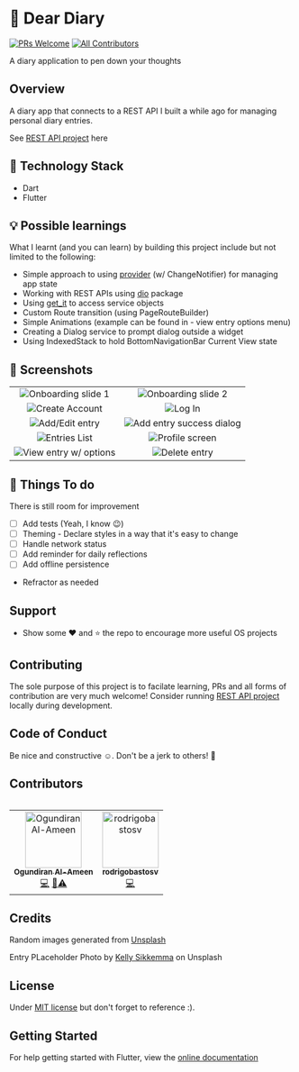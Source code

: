 # 📓 Dear Diary
[![PRs Welcome](https://img.shields.io/badge/PRs-welcome-brightgreen.svg?style=flat-square)](http://makeapullrequest.com) <!-- ALL-CONTRIBUTORS-BADGE:START - Do not remove or modify this section -->
[![All Contributors](https://img.shields.io/badge/all_contributors-2-orange.svg?style=flat-square)](#contributors-)<!-- ALL-CONTRIBUTORS-BADGE:END -->

A diary application to pen down your thoughts

## Overview
A diary app that connects to a REST API I built a while ago for managing personal diary entries.

See [REST API project](https://github.com/Alameen688/MyDiary/tree/develop) here 

## 🚀 Technology Stack

- Dart
- Flutter

## 💡 Possible learnings
What I learnt (and you can learn) by building this project include but not limited to the following:
- Simple approach to using [provider](https://pub.dev/packages/provider) (w/ ChangeNotifier) for managing app state
- Working with REST APIs using [dio](https://pub.dev/packages/dio) package
- Using [get_it](https://pub.dev/packages/get_it) to access service objects 
- Custom Route transition (using PageRouteBuilder)
- Simple Animations (example can be found in - view entry options menu)
- Creating a Dialog service to prompt dialog outside a widget
- Using IndexedStack to hold BottomNavigationBar Current View state

## 📸 Screenshots
|                           |                            |
| :----------------------------------: | :----------------------------------: |
| ![Onboarding slide 1](https://res.cloudinary.com/mentos/v1574962847/mockup/slider_1.png) | ![Onboarding slide 2](https://res.cloudinary.com/mentos/v1574962915/mockup/slider_2.png) |
| ![Create Account](https://res.cloudinary.com/mentos/v1574962873/mockup/sign_up.png) | ![Log In](https://res.cloudinary.com/mentos/v1574962809/mockup/log_in.png) |
| ![Add/Edit entry](https://res.cloudinary.com/mentos/v1574962856/mockup/edit_entry.png) | ![Add entry success dialog](https://res.cloudinary.com/mentos/v1574962855/mockup/add_entry_dialog.png) |
| ![Entries List](https://res.cloudinary.com/mentos/v1574962805/mockup/list_entry.png) | ![Profile screen](https://res.cloudinary.com/mentos/image/upload/v1574962829/mockup/profile_page.png) |
| ![View entry w/ options](https://res.cloudinary.com/mentos/image/upload/v1574962934/mockup/view_entry_options.png) | ![Delete entry](https://res.cloudinary.com/mentos/v1574962838/mockup/delete_entry_confirm_dialog.png) |

## 📖 Things To do
There is still room for improvement
- [ ] Add tests (Yeah, I know :wink:)
- [ ] Theming - Declare styles in a way that it's easy to change
- [ ] Handle network status
- [ ] Add reminder for daily reflections
- [ ] Add offline persistence
- Refractor as needed

## Support
- Show some :heart: and :star: the repo to encourage more useful OS projects

## Contributing
The sole purpose of this project is to facilate learning, PRs and all forms of contribution are very much welcome! 
Consider running [REST API project](https://github.com/Alameen688/MyDiary/tree/develop) locally during development. 

## Code of Conduct
Be nice and constructive :relaxed:. 
Don't be a jerk to others! :triangular_flag_on_post:

## Contributors
<table>
  <tr>
<!-- ALL-CONTRIBUTORS-LIST:START - Do not remove or modify this section -->
<!-- prettier-ignore-start -->
<!-- markdownlint-disable -->
<table>
  <tr>
     <td align="center"><a href="https://twitter.com/general_mentos"><img src="https://avatars3.githubusercontent.com/u/9039613?s=460&v=4" width="100px;" alt="Ogundiran Al-Ameen"/><br /><sub><b>Ogundiran Al-Ameen</b></sub></a><br /><a href="https://github.com/Alameen688/dear_diary/commits?author=Alameen688" title="Code">💻</a> <a href="https://github.com/Alameen688/dear_diary/commits?author=Alameen688" title="Documentation">📖</a><a href="https://github.com/Alameen688/dear_diary/commits?author=Alameen688" title="Tests">⚠️</a></td>
     <td align="center"><a href="https://github.com/rodrigobastosv"><img src="https://avatars3.githubusercontent.com/u/12686272?v=4" width="100px;" alt="rodrigobastosv"/><br /><sub><b>rodrigobastosv</b></sub></a><br /><a href="https://github.com/Alameen688/dear_diary/commits?author=rodrigobastosv" title="Code">💻</a></td>
  </tr>
</table>

<!-- markdownlint-enable -->
<!-- prettier-ignore-end -->
<!-- ALL-CONTRIBUTORS-LIST:END -->
</table>

## Credits
Random images generated from [Unsplash](https://unsplash.com/)

Entry PLaceholder Photo by [Kelly Sikkemma](https://unsplash.com/@kellysikkema) on Unsplash

## License
Under [MIT license](/LICENSE) but don't forget to reference :).

## Getting Started

For help getting started with Flutter, view the
[online documentation](https://flutter.dev/docs)
